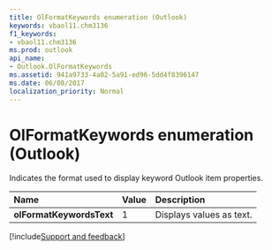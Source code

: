 ```yaml
---
title: OlFormatKeywords enumeration (Outlook)
keywords: vbaol11.chm3136
f1_keywords:
- vbaol11.chm3136
ms.prod: outlook
api_name:
- Outlook.OlFormatKeywords
ms.assetid: 941a9733-4a02-5a91-ed96-5dd4f8396147
ms.date: 06/08/2017
localization_priority: Normal
---
```



# OlFormatKeywords enumeration (Outlook)

Indicates the format used to display keyword Outlook item properties.



|Name|Value|Description|
|:-----|:-----|:-----|
| **olFormatKeywordsText**|1|Displays values as text.|

[!include[Support and feedback](~/includes/feedback-boilerplate.md)]